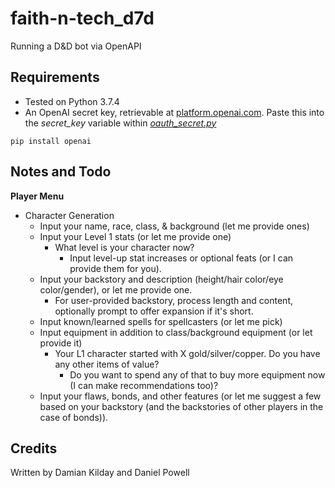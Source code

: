 # faith-n-tech_d7d
Running a D&amp;D bot via OpenAPI 

## Requirements
- Tested on Python 3.7.4
- An OpenAI secret key, retrievable at [platform.openai.com](https://platform.openai.com/account/api-keys). Paste this into the *secret_key* variable within *[oauth_secret.py](https://github.com/depwl9992/faith-n-tech_d7d/blob/main/oauth_secret.py.dist)*

`pip install openai`

## Notes and Todo
**Player Menu**
- Character Generation
  - Input your name, race, class, & background (let me provide ones)
  - Input your Level 1 stats (or let me provide one)
    - What level is your character now?
      - Input level-up stat increases or optional feats (or I can provide them for you).
  - Input your backstory and description (height/hair color/eye color/gender), or let me provide one.
    - For user-provided backstory, process length and content, optionally prompt to offer expansion if it's short.
  - Input known/learned spells for spellcasters (or let me pick)
  - Input equipment in addition to class/background equipment (or let provide it)
    - Your L1 character started with X gold/silver/copper. Do you have any other items of value?
      - Do you want to spend any of that to buy more equipment now (I can make recommendations too)?
  - Input your flaws, bonds, and other features (or let me suggest a few based on your backstory (and the backstories of other players in the case of bonds)).

## Credits
Written by Damian Kilday and Daniel Powell
